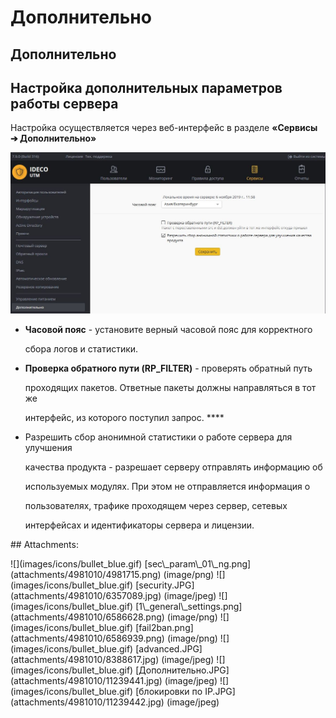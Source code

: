 # Дополнительно

## Дополнительно

## Настройка дополнительных параметров работы сервера

Настройка осуществляется через веб-интерфейс в разделе **«Сервисы ➔ Дополнительно»**

![](.gitbook/assets/11239441.jpg)

* **Часовой пояс** - установите верный часовой пояс для корректного

  сбора логов и статистики.

* **Проверка обратного пути \(RP\_FILTER\)** - проверять обратный путь

  проходящих пакетов. Ответные пакеты должны направляться в тот же

  интерфейс, из которого поступил запрос.  ****

* Разрешить сбор анонимной статистики о работе сервера для улучшения

  качества продукта - разрешает серверу отправлять информацию об

  используемых модулях. При этом не отправляется информация о

  пользователях, трафике проходящем через сервер, сетевых

  интерфейсах и идентификаторы сервера и лицензии.

 \#\# Attachments:

 !\[\]\(images/icons/bullet\_blue.gif\) \[sec\\_param\\_01\\_ng.png\]\(attachments/4981010/4981715.png\) \(image/png\) !\[\]\(images/icons/bullet\_blue.gif\) \[security.JPG\]\(attachments/4981010/6357089.jpg\) \(image/jpeg\) !\[\]\(images/icons/bullet\_blue.gif\) \[1\\_general\\_settings.png\]\(attachments/4981010/6586628.png\) \(image/png\) !\[\]\(images/icons/bullet\_blue.gif\) \[fail2ban.png\]\(attachments/4981010/6586939.png\) \(image/png\) !\[\]\(images/icons/bullet\_blue.gif\) \[advanced.JPG\]\(attachments/4981010/8388617.jpg\) \(image/jpeg\) !\[\]\(images/icons/bullet\_blue.gif\) \[Дополнительно.JPG\]\(attachments/4981010/11239441.jpg\) \(image/jpeg\) !\[\]\(images/icons/bullet\_blue.gif\) \[блокировки по IP.JPG\]\(attachments/4981010/11239442.jpg\) \(image/jpeg\)

